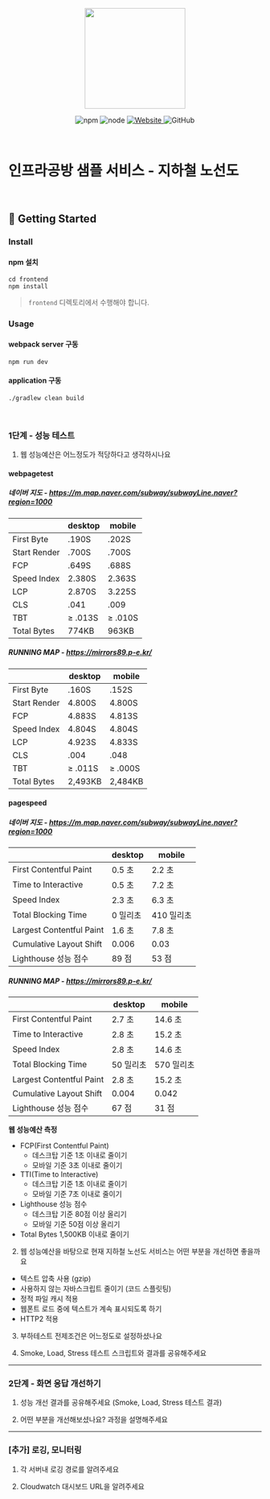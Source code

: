 <p align="center">
    <img width="200px;" src="https://raw.githubusercontent.com/woowacourse/atdd-subway-admin-frontend/master/images/main_logo.png"/>
</p>
<p align="center">
  <img alt="npm" src="https://img.shields.io/badge/npm-%3E%3D%205.5.0-blue">
  <img alt="node" src="https://img.shields.io/badge/node-%3E%3D%209.3.0-blue">
  <a href="https://edu.nextstep.camp/c/R89PYi5H" alt="nextstep atdd">
    <img alt="Website" src="https://img.shields.io/website?url=https%3A%2F%2Fedu.nextstep.camp%2Fc%2FR89PYi5H">
  </a>
  <img alt="GitHub" src="https://img.shields.io/github/license/next-step/atdd-subway-service">
</p>

<br>

# 인프라공방 샘플 서비스 - 지하철 노선도

<br>

## 🚀 Getting Started

### Install
#### npm 설치
```
cd frontend
npm install
```
> `frontend` 디렉토리에서 수행해야 합니다.

### Usage
#### webpack server 구동
```
npm run dev
```
#### application 구동
```
./gradlew clean build
```
<br>


### 1단계 - 성능 테스트
1. 웹 성능예산은 어느정도가 적당하다고 생각하시나요

#### webpagetest
##### 네이버 지도 - https://m.map.naver.com/subway/subwayLine.naver?region=1000

|              | desktop | mobile  |
|--------------|---------|---------|
| First Byte   | .190S   | .202S   |
| Start Render | .700S   | .700S   |
| FCP          | .649S   | .688S   |
| Speed Index  | 2.380S  | 2.363S  |
| LCP          | 2.870S  | 3.225S  |
| CLS          | .041    | .009    |
| TBT          | ≥ .013S | ≥ .010S |
| Total Bytes  | 774KB   | 963KB   |

##### RUNNING MAP - https://mirrors89.p-e.kr/

|              | desktop | mobile  |
|--------------|---------|---------|
| First Byte   | .160S   | .152S   |
| Start Render | 4.800S  | 4.800S  |
| FCP          | 4.883S  | 4.813S  |
| Speed Index  | 4.804S  | 4.804S  |
| LCP          | 4.923S  | 4.833S  |
| CLS          | .004    | .048    |
| TBT          | ≥ .011S | ≥ .000S |
| Total Bytes  | 2,493KB | 2,484KB |


#### pagespeed
##### 네이버 지도 - https://m.map.naver.com/subway/subwayLine.naver?region=1000
|                          | desktop | mobile  |
|--------------------------|---------|---------|
| First Contentful Paint   | 0.5 초   | 2.2 초   |
| Time to Interactive      | 0.5 초   | 7.2 초   |
| Speed Index              | 2.3 초   | 6.3 초   |
| Total Blocking Time      | 0 밀리초   | 410 밀리초 |
| Largest Contentful Paint | 1.6 초   | 7.8 초   |
| Cumulative Layout Shift  | 0.006   | 0.03    |
| Lighthouse 성능 점수         | 89 점    | 53 점    |


##### RUNNING MAP - https://mirrors89.p-e.kr/
|                          | desktop | mobile  |
|--------------------------|---------|---------|
| First Contentful Paint   | 2.7 초   | 14.6 초  |
| Time to Interactive      | 2.8 초   | 15.2 초  |
| Speed Index              | 2.8 초   | 14.6 초  |
| Total Blocking Time      | 50 밀리초  | 570 밀리초 |
| Largest Contentful Paint | 2.8 초   | 15.2 초  |
| Cumulative Layout Shift  | 0.004   | 0.042   |
| Lighthouse 성능 점수         | 67 점    | 31 점    |


**웹 성능예산 측정**
- FCP(First Contentful Paint) 
  - 데스크탑 기준 1초 이내로 줄이기 
  - 모바일 기준 3초 이내로 줄이기
- TTI(Time to Interactive) 
  - 데스크탑 기준 1초 이내로 줄이기
  - 모바일 기준 7초 이내로 줄이기
- Lighthouse 성능 점수 
  - 데스크탑 기준 80점 이상 올리기
  - 모바일 기준 50점 이상 올리기
- Total Bytes 1,500KB 이내로 줄이기

2. 웹 성능예산을 바탕으로 현재 지하철 노선도 서비스는 어떤 부분을 개선하면 좋을까요
- 텍스트 압축 사용 (gzip)
- 사용하지 않는 자바스크립트 줄이기 (코드 스플릿팅)
- 정적 파일 캐시 적용
- 웹폰트 로드 중에 텍스트가 계속 표시되도록 하기
- HTTP2 적용

3. 부하테스트 전제조건은 어느정도로 설정하셨나요

4. Smoke, Load, Stress 테스트 스크립트와 결과를 공유해주세요

---

### 2단계 - 화면 응답 개선하기
1. 성능 개선 결과를 공유해주세요 (Smoke, Load, Stress 테스트 결과)

2. 어떤 부분을 개선해보셨나요? 과정을 설명해주세요

---

### [추가] 로깅, 모니터링
1. 각 서버내 로깅 경로를 알려주세요

2. Cloudwatch 대시보드 URL을 알려주세요
